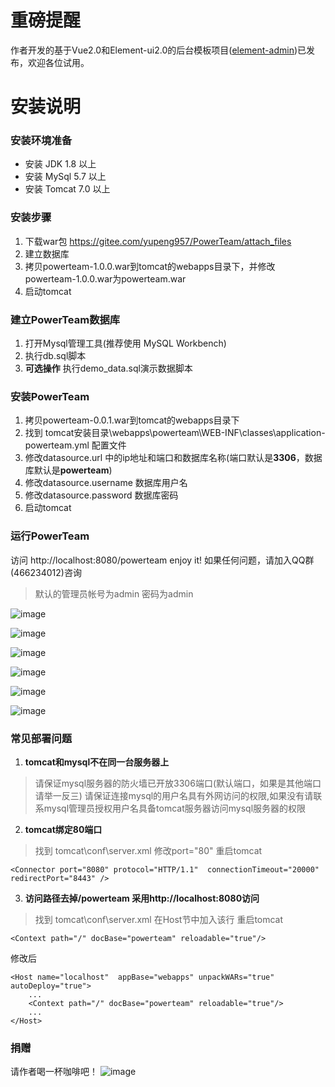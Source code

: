# 重磅提醒
作者开发的基于Vue2.0和Element-ui2.0的后台模板项目([element-admin](https://github.com/yupeng957/element-admin))已发布，欢迎各位试用。

# 安装说明

### 安装环境准备

- 安装 JDK 1.8 以上
- 安装 MySql 5.7 以上
- 安装 Tomcat 7.0 以上

### 安装步骤

1. 下载war包 https://gitee.com/yupeng957/PowerTeam/attach_files
2. 建立数据库
3. 拷贝powerteam-1.0.0.war到tomcat的webapps目录下，并修改powerteam-1.0.0.war为powerteam.war
4. 启动tomcat

### 建立PowerTeam数据库

1. 打开Mysql管理工具(推荐使用 MySQL Workbench)
2. 执行db.sql脚本
3. **可选操作** 执行demo_data.sql演示数据脚本

### 安装PowerTeam

1. 拷贝powerteam-0.0.1.war到tomcat的webapps目录下
2. 找到 tomcat安装目录\webapps\powerteam\WEB-INF\classes\application-powerteam.yml 配置文件
3. 修改datasource.url 中的ip地址和端口和数据库名称(端口默认是**3306**，数据库默认是**powerteam**)
4. 修改datasource.username 数据库用户名
5. 修改datasource.password 数据库密码
6. 启动tomcat

### 运行PowerTeam
访问 http://localhost:8080/powerteam enjoy it! 如果任何问题，请加入QQ群(466234012)咨询
> 默认的管理员帐号为admin 密码为admin


![image](http://git.oschina.net/yupeng957/PowerTeam/raw/master/screenshot/screenshot-1.png?dir=0&filepath=screenshot%2Fscreenshot-1.png&oid=87ac74d500d8eb948b7a07c63880af09ca3be890&sha=66cd3d83db1653c6cee6fbd6b79bbaa6c5ff1005)

![image](http://git.oschina.net/yupeng957/PowerTeam/raw/master/screenshot/screenshot-2.png?dir=0&filepath=screenshot%2Fscreenshot-2.png&oid=b7777ddb9efe91aea5f19b32affde74bccc3ec28&sha=66cd3d83db1653c6cee6fbd6b79bbaa6c5ff1005)

![image](http://git.oschina.net/yupeng957/PowerTeam/raw/master/screenshot/screenshot-3.png?dir=0&filepath=screenshot%2Fscreenshot-3.png&oid=8b590979cd12e840d9c2eabb085f0429837e0499&sha=66cd3d83db1653c6cee6fbd6b79bbaa6c5ff1005)

![image](http://git.oschina.net/yupeng957/PowerTeam/raw/master/screenshot/screenshot-4.png?dir=0&filepath=screenshot%2Fscreenshot-4.png&oid=45e67aade21220c39f14bf9adfea0bad75c91ed5&sha=66cd3d83db1653c6cee6fbd6b79bbaa6c5ff1005)

![image](http://git.oschina.net/yupeng957/PowerTeam/raw/master/screenshot/screenshot-5.png?dir=0&filepath=screenshot%2Fscreenshot-5.png&oid=5877d33960178e58ab29b39c635c226139c92b9f&sha=66cd3d83db1653c6cee6fbd6b79bbaa6c5ff1005)

![image](http://git.oschina.net/yupeng957/PowerTeam/raw/master/screenshot/screenshot-6.png?dir=0&filepath=screenshot%2Fscreenshot-6.png&oid=78efdcb3ffbd777ce46fb5decc887e4558b9d528&sha=66cd3d83db1653c6cee6fbd6b79bbaa6c5ff1005)


### 常见部署问题

1. **tomcat和mysql不在同一台服务器上**

> 请保证mysql服务器的防火墙已开放3306端口(默认端口，如果是其他端口请举一反三)
> 请保证连接mysql的用户名具有外网访问的权限,如果没有请联系mysql管理员授权用户名具备tomcat服务器访问mysql服务器的权限

2. **tomcat绑定80端口**

> 找到 tomcat\conf\server.xml 修改port="80" 重启tomcat

```
<Connector port="8080" protocol="HTTP/1.1"  connectionTimeout="20000" redirectPort="8443" />
```

3. **访问路径去掉/powerteam 采用http://localhost:8080访问**

> 找到 tomcat\conf\server.xml 在Host节中加入该行 重启tomcat

```
<Context path="/" docBase="powerteam" reloadable="true"/>
```
修改后

```
<Host name="localhost"  appBase="webapps" unpackWARs="true" autoDeploy="true">
    ...
    <Context path="/" docBase="powerteam" reloadable="true"/>
    ...
</Host>
```

### 捐赠
请作者喝一杯咖啡吧！
![image](https://raw.githubusercontent.com/wiki/yupeng957/element-admin/Pay.png)